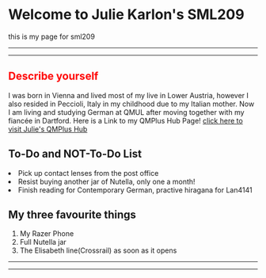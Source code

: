 

<h1>Welcome to Julie Karlon's SML209 </h1>
<p> this is my page for sml209</p>
<hr>
<hr>
<h2 style="color:red;">Describe yourself</h2>
<p> I was born in Vienna and lived most of my live in Lower Austria, however I also resided in Peccioli, Italy in my childhood due to my Italian mother. Now I  am living and studying German at QMUL after moving together with my fiancée in Dartford. Here is a Link to my QMPlus Hub Page! <a href="https://hub.qmplus.qmul.ac.uk/view/view.php?profile=julie-karlon&page=sml209-computers-and-languages-julie-karlon"> click here to visit Julie's QMPlus Hub</a> </p>
<p><h2>To-Do and NOT-To-Do List  </h2></p>
<bu> <li> Pick up contact lenses from the post office</li>
<li>Resist buying another jar of Nutella, only one a month!</li>
<li> Finish reading for Contemporary German, practive hiragana for Lan4141</li></bu>

<p><h2> My three favourite things</h2>
<ol> <li> My Razer Phone </li>
<li> Full Nutella jar </li>
<li> The Elisabeth line(Crossrail) as soon as it opens </li> </ol>

<hr> <hr>
